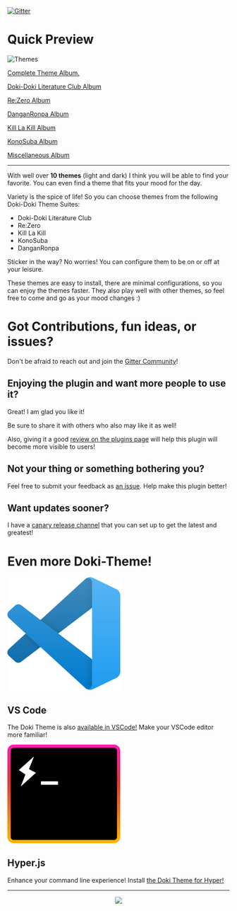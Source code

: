 [![Gitter](https://badges.gitter.im/doki-theme-jetbrains/community.svg)](https://gitter.im/doki-theme-jetbrains/community?utm_source=badge&utm_medium=badge&utm_campaign=pr-badge)

# Quick Preview

![Themes](assets/screenshots/flagship_themes.gif)

[Complete Theme Album.](complete_theme_album.md)

[Doki-Doki Literature Club Album](theme_album.md)

[Re:Zero Album](r0_album.md)

[DanganRonpa Album](dr_themes.md)

[Kill La Kill Album](klk_album.md)

[KonoSuba Album](ks_album.md)

[Miscellaneous Album](misc_themes.md)

---

With well over **10 themes** (light and dark) I think you will be able to find your favorite.
You can even find a theme that fits your mood for the day.

Variety is the spice of life! So you can choose themes from the following Doki-Doki Theme Suites:

- Doki-Doki Literature Club
- Re:Zero
- Kill La Kill
- KonoSuba
- DanganRonpa

Sticker in the way? No worries! You can configure them to be on or off at your leisure.

These themes are easy to install, there are minimal configurations, so you can enjoy the themes faster.
They also play well with other themes, so feel free to come and go as your mood changes :)

# Got Contributions, fun ideas, or issues?

Don't be afraid to reach out and join the [Gitter Community](https://gitter.im/doki-theme-jetbrains/community?utm_source=share-link&utm_medium=link&utm_campaign=share-link)!

## Enjoying the plugin and want more people to use it?

Great! I am glad you like it!

Be sure to share it with others who also may like it as well!

Also, giving it a good [review on the plugins page](https://plugins.jetbrains.com/plugin/10804-doki-doki-literature-club-theme) will help this plugin will become more visible to users!

## Not your thing or something bothering you?

Feel free to submit your feedback as [an issue](https://github.com/Unthrottled/doki-theme-jetbrains/issues/new).
Help make this plugin better! 

## Want updates sooner?

I have a [canary release channel](https://github.com/Unthrottled/jetbrains-plugin-repository) that you can set up to get the latest and greatest!


# Even more Doki-Theme!

![VS Code](./assets/vs_code_logo.png)
## VS Code

The Doki Theme is also [available in VSCode!](https://github.com/Unthrottled/doki-theme-vscode)
Make your VSCode editor more familiar!

![Hyper.js Terminal](./assets/hyper_logo.png)
## Hyper.js

Enhance your command line experience! Install [the Doki Theme for Hyper!](https://github.com/Unthrottled/doki-theme-hyper)

---

<div align="center">
    <img src="https://doki.assets.unthrottled.io/misc/logo.svg" ></img>
</div>


